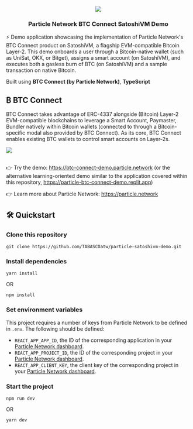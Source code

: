 <div align="center">
  <a href="https://particle.network/">
    <img src="https://i.imgur.com/P391e8h.png" />
  </a>
  <h3>
    Particle Network BTC Connect SatoshiVM Demo
  </h3>
</div>

⚡️ Demo application showcasing the implementation of Particle Network's BTC Connect product on SatoshiVM, a flagship EVM-compatible Bitcoin Layer-2. This demo onboards a user through a Bitcoin-native wallet (such as UniSat, OKX, or Bitget), assigns a smart account (on SatoshiVM), and executes both a gasless burn of BTC (on SatoshiVM) and a sample transaction on native Bitcoin.

Built using **BTC Connect (by Particle Network)**, **TypeScript**

## ₿ BTC Connect
BTC Connect takes advantage of ERC-4337 alongside (Bitcoin) Layer-2 EVM-compatible blockchains to leverage a Smart Account, Paymaster, Bundler natively within Bitcoin wallets (connected to through a Bitcoin-specific modal also provided by BTC Connect). As its core, BTC Connect enables existing BTC wallets to control smart accounts on Layer-2s.

![](https://i.imgur.com/8IdgFP7.png)

##

👉 Try the demo: https://btc-connect-demo.particle.network (or the alternative learning-oriented demo similar to the application covered within this repository, https://particle-btc-connect-demo.replit.app)

👉 Learn more about Particle Network: https://particle.network

## 🛠️ Quickstart

### Clone this repository
```
git clone https://github.com/TABASCOatw/particle-satoshivm-demo.git
```

### Install dependencies
```
yarn install
```
OR
```
npm install
```

### Set environment variables
This project requires a number of keys from Particle Network to be defined in `.env`. The following should be defined:
- `REACT_APP_APP_ID`, the ID of the corresponding application in your [Particle Network dashboard](https://dashboard.particle.network/#/applications).
- `REACT_APP_PROJECT_ID`, the ID of the corresponding project in your [Particle Network dashboard](https://dashboard.particle.network/#/applications).
-  `REACT_APP_CLIENT_KEY`, the client key of the corresponding project in your [Particle Network dashboard](https://dashboard.particle.network/#/applications).

### Start the project
```
npm run dev
```
OR
```
yarn dev
```
